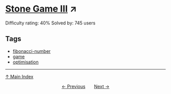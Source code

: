# [Stone Game III](https://projecteuler.net/problem=366) ↗️

Difficulty rating: 40%
Solved by: 745 users
## Tags

- [fibonacci-number](../tags/fibonacci-number.md)
- [game](../tags/game.md)
- [optimisation](../tags/optimisation.md)



---

[↑ Main Index](../README.md)


<div align=center><a href='365.md'>← Previous</a> &nbsp;&nbsp; &nbsp;&nbsp;  <a href='367.md'>Next →</a></div>
